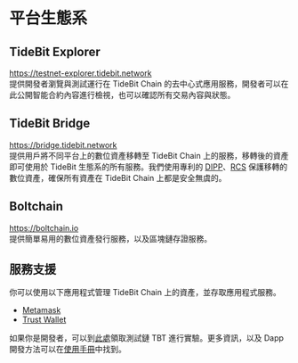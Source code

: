 # 平台生態系

## TideBit Explorer
https://testnet-explorer.tidebit.network  
提供開發者瀏覽與測試運行在 TideBit Chain 的去中心式應用服務，開發者可以在此公開智能合約內容進行檢視，也可以確認所有交易內容與狀態。

## TideBit Bridge
https://bridge.tidebit.network  
提供用戶將不同平台上的數位資產移轉至 TideBit Chain 上的服務，移轉後的資產即可使用於 TideBit 生態系的所有服務。我們使用專利的 [DIPP](./patents.md?id=動態不一致私鑰保護機制)、[RCS](./patents.md?id=rcs-可信賴運算服務) 保護移轉的數位資產，確保所有資產在 TideBit Chain 上都是安全無虞的。

## Boltchain
https://boltchain.io  
提供簡單易用的數位資產發行服務，以及區塊鏈存證服務。

## 服務支援
你可以使用以下應用程式管理 TideBit Chain 上的資產，並存取應用程式服務。
- [Metamask](https://metamask.io/)
- [Trust Wallet](https://trustwallet.com/)

如果你是開發者，可以到[此處](https://faucet.tidebit.network)領取測試鏈 TBT 進行實驗。更多資訊，以及 Dapp 開發方法可以在[使用手冊](./handbook.md)中找到。